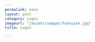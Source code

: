 ```yaml
---
permalink: none
layout: post
category: Logos
imageurl: "/assets/images/funnyink.jpg"
title: Logo1

---
```

